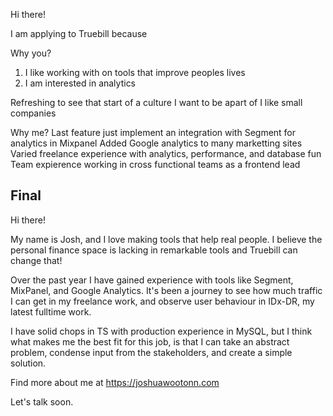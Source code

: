 Hi there!

I am applying to Truebill because

Why you?

1. I like working with on tools that improve peoples lives
2. I am interested in analytics

Refreshing to see that start of a culture I want to be apart of
I like small companies

Why me?
Last feature just implement an integration with Segment for analytics in Mixpanel
Added Google analytics to many marketting sites
Varied freelance experience with analytics, performance, and database fun
Team expierence working in cross functional teams as a frontend lead

## Final
Hi there!

My name is Josh, and I love making tools that help real people. I believe the personal finance space is lacking in remarkable tools and Truebill can change that!

Over the past year I have gained experience with tools like Segment, MixPanel, and Google Analytics. It's been a journey to see how much traffic I can get in my freelance work, and observe user behaviour in IDx-DR, my latest fulltime work.

I have solid chops in TS with production experience in MySQL, but I think what makes me the best fit for this job, is that I can take an abstract problem, condense input from the stakeholders, and create a simple solution.

Find more about me at https://joshuawootonn.com

Let's talk soon.
